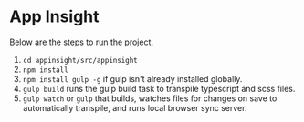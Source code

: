 # App Insight

Below are the steps to run the project.

1. `cd appinsight/src/appinsight`
2. `npm install`
3. `npm install gulp -g` if gulp isn't already installed globally.
4. `gulp build` runs the gulp build task to transpile typescript and scss files.
5. `gulp watch` or `gulp` that builds, watches files for changes on save to automatically transpile, and runs local browser sync server.
